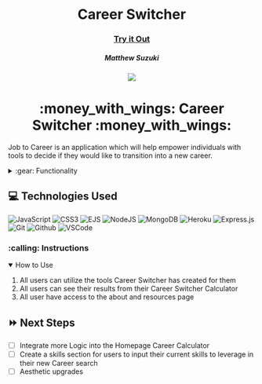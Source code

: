 <div align="center">
   <h1> Career Switcher </h1>
   <h3><a href="https://career-switcher.herokuapp.com/">Try it Out</a></h3>
   <h5> Matthew Suzuki </h5>                             
 
   </a>    
    <a href="https://www.linkedin.com/in/mattsuzuki/" target="_blank">
      <img src="https://img.shields.io/badge/-linkedin.com/in/user-blue?style=flat&``logo=Linkedin&logoColor=white">
   </a>

</div>
<div align="center">
<h1>:money_with_wings: Career Switcher :money_with_wings:</h1>
</div>
<p>Job to Career is an application which will help empower individuals with tools to decide if they would like to transition into a new career.  </p>

<details>
<summary> :gear: Functionality</summary>

| Description                               | Screenshot                                            |
| ----------------------------------------- | ----------------------------------------------------- |
| <h3 align="center">Landing Page</h3>      | <img src="[https://imgur.com/a/RwGxMGT" width="700"/> |
| <h3 align="center">Career Calculator</h3> | <img src="" width="700"/>                             |
| <h3 align="center">Results page</h3>      | <img src="" width="700"/>                             |
| <h3 align="center">About Page</h3>        | <img src="" width="700"/>                             |
| <h3 align="center">Resources Page</h3>    | <img src="" width="700"/>                             |

</details>

## :computer: Technologies Used

![JavaScript](https://img.shields.io/badge/JavaScript-323330?style=for-the-badge&logo=javascript&logoColor=F7DF1E)
![CSS3](https://img.shields.io/badge/CSS3-1572B6?style=for-the-badge&logo=css3&logoColor=white)
![EJS](https://img.shields.io/badge/EJS-EJS-red)
![NodeJS](https://img.shields.io/badge/node.js-6DA55F?style=for-the-badge&logo=node.js&logoColor=white)
![MongoDB](https://img.shields.io/badge/MongoDB-%234ea94b.svg?style=for-the-badge&logo=mongodb&logoColor=white)
![Heroku](https://img.shields.io/badge/Heroku-430098?style=for-the-badge&logo=heroku&logoColor=white)
![Express.js](https://img.shields.io/badge/express.js-%23404d59.svg?style=for-the-badge&logo=express&logoColor=%2361DAFB)
![Git](https://img.shields.io/badge/GIT-E44C30?style=for-the-badge&logo=git&logoColor=white)
![Github](https://img.shields.io/badge/GitHub-100000?style=for-the-badge&logo=github&logoColor=white)
![VSCode](https://img.shields.io/badge/Visual_Studio_Code-0078D4?style=for-the-badge&logo=visual%20studio%20code&logoColor=white)

<h3> :calling: Instructions </h3>
<details open>
<summary>How to Use</summary>
<ol>
<li>All users can utilize the tools Career Switcher has created for them</li>
<li>All users can see their results from their Career Switcher Calculator</li>
<li>All user have access to the about and resources page </li>
</ol>
</details>

## :fast_forward: Next Steps

- [ ] Integrate more Logic into the Homepage Career Calculator
- [ ] Create a skills section for users to input their current skills to leverage in their new Career search
- [ ] Aesthetic upgrades
